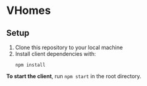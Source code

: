 # VHomes
## Setup
1. Clone this repository to your local machine
2. Install client dependencies with:
    ```
    npm install
    ```
**To start the client**, run ```npm start``` in the root directory.
